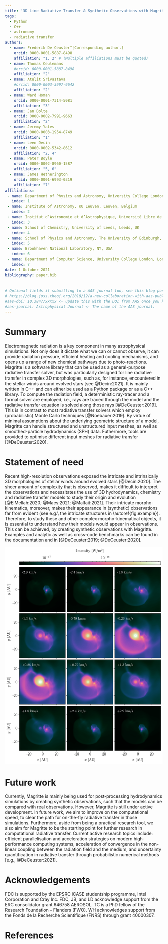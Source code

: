 ```yaml
---
title: '3D Line Radiative Transfer & Synthetic Observations with Magritte'
tags:
  - Python
  - C++
  - astronomy
  - radiative transfer
authors:
  - name: Frederik De Ceuster^[Corresponding author.]
    orcid: 0000-0001-5887-8498
    affiliation: "1, 2" # (Multiple affiliations must be quoted)
  - name: Thomas Ceulemans
    #orcid: 0000-0001-5887-8498
    affiliation: "2"
  - name: Atulit Srivastava
    #orcid: 0000-0003-3997-9642
    affiliation: "2"
  - name: Ward Homan
    orcid: 0000-0001-7314-5081
    affiliation: "3"
  - name: Jan Bolte
    orcid: 0000-0002-7991-9663
    affiliation: "2"
  - name: Jeremy Yates
    orcid: 0000-0003-1954-8749
    affiliation: "1"
  - name: Leen Decin
    orcid: 0000-0002-5342-8612
    affiliation: "2, 4"
  - name: Peter Boyle
    orcid: 0000-0002-8960-1587
    affiliation: "5, 6"
  - name: James Hetherington
    orcid: 0000-0001-6993-0319
    affiliation: "7"
affiliations:
 - name: Department of Physics and Astronomy, University College London, London, UK
   index: 1
 - name: Institute of Astronomy, KU Leuven, Leuven, Belgium
   index: 2
 - name: Institut d’Astronomie et d’Astrophysique, Université Libre de Bruxelles, Brussels, Belgium
   index: 3
 - name: School of Chemistry, University of Leeds, Leeds, UK
   index: 4
 - name: School of Physics and Astronomy, The University of Edinburgh, Edinburgh, UK
   index: 5
 - name: Brookhaven National Laboratory, NY, USA
   index: 6
 - name: Department of Computer Science, University College London, London, UK
   index: 7
date: 1 October 2021
bibliography: paper.bib


# Optional fields if submitting to a AAS journal too, see this blog post:
# https://blog.joss.theoj.org/2018/12/a-new-collaboration-with-aas-publishing
#aas-doi: 10.3847/xxxxx <- update this with the DOI from AAS once you know it.
#aas-journal: Astrophysical Journal <- The name of the AAS journal.
---
```



# Summary

Electromagnetic radiation is a key component in many astrophysical simulations.
Not only does it dictate what we can or cannot observe, it can provide radiation
pressure, efficient heating and cooling mechanisms, and opens up a range of new
chemical pathways due to photo-reactions. Magritte is a software library that can be
used as a general-purpose radiative transfer solver, but was particularly designed for
line radiative transfer in complex 3D morphologies, such as, for instance,
encountered in the stellar winds around evolved stars [see @Decin:2021].
It is mainly written in C++ and can either be used as a Python package or
as a C++ library. To compute the radiation field, a deterministic ray-tracer
and a formal solver are employed, i.e., rays are traced through the model and the
radiative transfer equation is solved along those rays [@DeCeuster:2019]. This
is in contrast to most radiative transfer solvers which employ (probabilistic)
Monte Carlo techniques [@Noebauer:2019]. By virtue of minimal assumptions about
the underlying geometric structure of a model, Magritte can handle structured and
unstructured input meshes, as well as smoothed-particle hydrodynamics (SPH) data.
Futhermore, tools are provided to optimise different input meshes for radiative transfer
[@DeCeuster:2020].


# Statement of need

Recent high-resolution observations exposed the intricate and intrinsically 3D
morphologies of stellar winds around evolved stars [@Decin:2020]. The sheer amount of complexity that is
observed, makes it difficult to interpret the observations and necessitates the use of
3D hydrodynamics, chemistry and radiative transfer models to study their origin and
evolution [@ElMellah:2020; @Maes:2021; @Malfait:2021]. Their intricate
morpho-kinematics, moreover, makes their appearance in (synthetic) observations far from evident
(see e.g.\ the intricate structures in \autoref{fig:example}). Therefore, to study these and other complex
morpho-kinematical objects, it is essential to understand how their models would
appear in observations. This can be achieved, by creating synthetic observations
with Magritte.
Examples and analytic as well as cross-code benchmarks can be found in the documentation and in [@DeCeuster:2019; @DeCeuster:2020].

![Example of a synthetic observation of the CO($v=0$, $J=1-0$) transition, created with Magritte for a hydrodynamics model of an asymptotic giant branch (AGB) star, as it is perturbed by a companion [this is model \textsc{v10e50} in @Malfait:2021]. \label{fig:example}](example.png)


# Future work

Currently, Magritte is mainly being used for post-processing hydrodynamics
simulations by creating synthetic observations, such that the models can be
compared with real observations. However, Magritte is still under active development.
In future work, we aim to  improve on the computational speed, to clear the path for
on-the-fly radiative transfer in those simulations. Furthermore, aside from being a
practical research tool, we also aim for Magritte to be the starting point for
further research in computational radiative transfer. Current active research topics
include: efficient parallelisation and acceleration strategies on modern
high-performance computing systems, acceleration of convergence in the non-linear
coupling between the radiation field and the medium, and uncertainty quantification in
radiative transfer through probabilistic numerical methods [e.g., @DeCeuster:2021].


# Acknowledgements

FDC is supported by the EPSRC iCASE studentship programme, Intel Corporation and Cray Inc.
FDC, JB, and LD acknowledge support from the ERC consolidator grant 646758 AEROSOL.
TC is a PhD fellow of the Research Foundation – Flanders (FWO).
WH acknowledges support from the Fonds de la Recherche Scientifique (FNRS) through grant 40000307.

# References
